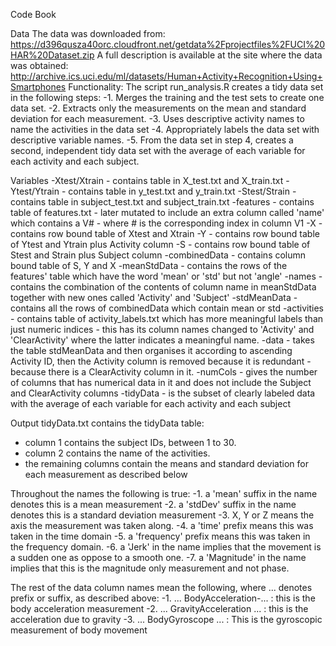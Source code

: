 Code Book

Data
The data was downloaded from:
https://d396qusza40orc.cloudfront.net/getdata%2Fprojectfiles%2FUCI%20HAR%20Dataset.zip
A full description is available at the site where the data was obtained:
http://archive.ics.uci.edu/ml/datasets/Human+Activity+Recognition+Using+Smartphones
Functionality:
The script run_analysis.R creates a tidy data set in the following steps:
-1. Merges the training and the test sets to create one data set.
-2. Extracts only the measurements on the mean and standard deviation for each measurement.
-3. Uses descriptive activity names to name the activities in the data set
-4. Appropriately labels the data set with descriptive variable names.
-5. From the data set in step 4, creates a second, independent tidy data set with the average of each variable for each activity and each subject.

Variables
-Xtest/Xtrain - contains table in X_test.txt and X_train.txt
-Ytest/Ytrain - contains table in y_test.txt and y_train.txt
-Stest/Strain - contains table in subject_test.txt and subject_train.txt
-features - contains table of features.txt - later mutated to include an extra column called 'name' which contains a V# 
	 - where # is the corresponding index in column V1
-X - contains row bound table of Xtest and Xtrain
-Y - contains row bound table of Ytest and Ytrain plus Activity column
-S - contains row bound table of Stest and Strain plus Subject column
-combinedData - contains column bound table of S, Y and X
-meanStdData - contains the rows of the features' table which have the word 'mean' or 'std' but not 'angle'
-names - contains the combination of the contents of column name in meanStdData together with new ones called 'Activity' and 'Subject'
-stdMeanData - contains all the rows of combinedData which contain mean or std
-activities - contains table of activity_labels.txt which has more meaningful labels than just numeric indices
	   - this has its column names changed to 'Activity' and 'ClearActivity' where the latter indicates a meaningful name.
-data 	- takes the table stdMeanData and then organises it according to ascending Activity ID, then the Activity column is removed because it is redundant
     	- because there is a ClearActivity column in it.
-numCols - gives the number of columns that has numerical data in it and does not include the Subject and ClearActivity columns
-tidyData - is the subset of clearly labeled data with the average of each variable for each activity and each subject

Output
tidyData.txt contains the tidyData table:
- column 1 contains the subject IDs, between 1 to 30.
- column 2 contains the name of the activities.
- the remaining columns contain the means and standard deviation for each measurement as described below

Throughout the names the following is true:
-1. a 'mean' suffix in the name denotes this is a mean measurement
-2. a 'stdDev' suffix in the name denotes this is a standard deviation measurement
-3. X, Y or Z means the axis the measurement was taken along.
-4. a 'time' prefix means this was taken in the time domain
-5. a 'frequency' prefix means this was taken in the frequency domain.
-6. a 'Jerk' in the name implies that the movement is a sudden one as oppose to a smooth one.
-7. a 'Magnitude' in the name implies that this is the magnitude only measurement and not phase.

The rest of the data column names mean the following, where ... denotes prefix or suffix, as described above:
-1. ... BodyAcceleration-... : this is the body acceleration measurement
-2. ... GravityAcceleration ... : this is the acceleration due to gravity
-3. ... BodyGyroscope ... : This is the gyroscopic measurement of body movement
 
